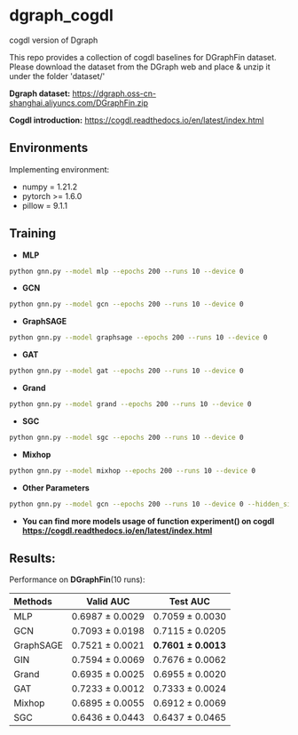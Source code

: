 # dgraph_cogdl
cogdl version of Dgraph

This repo provides a collection of cogdl baselines for DGraphFin dataset. Please download the dataset from the DGraph web and place & unzip it under the folder 'dataset/'

**Dgraph dataset:** https://dgraph.oss-cn-shanghai.aliyuncs.com/DGraphFin.zip

**Cogdl introduction:** https://cogdl.readthedocs.io/en/latest/index.html

## Environments
Implementing environment:  
- numpy = 1.21.2  
- pytorch >= 1.6.0  
- pillow = 9.1.1

## Training

- **MLP**
```bash
python gnn.py --model mlp --epochs 200 --runs 10 --device 0
```

- **GCN**
```bash
python gnn.py --model gcn --epochs 200 --runs 10 --device 0
```

- **GraphSAGE**
```bash
python gnn.py --model graphsage --epochs 200 --runs 10 --device 0
```

- **GAT**
```bash
python gnn.py --model gat --epochs 200 --runs 10 --device 0
```

- **Grand**
```bash
python gnn.py --model grand --epochs 200 --runs 10 --device 0
```

- **SGC**
```bash
python gnn.py --model sgc --epochs 200 --runs 10 --device 0
```

- **Mixhop**
```bash
python gnn.py --model mixhop --epochs 200 --runs 10 --device 0
```

- **Other Parameters**
```bash
python gnn.py --model gcn --epochs 200 --runs 10 --device 0 --hidden_size 128 --lr 0.01 --dropout 0.5 --early_stop False
```

- **You can find more models usage of function experiment() on cogdl https://cogdl.readthedocs.io/en/latest/index.html**


## Results:
Performance on **DGraphFin**(10 runs):

| Methods   | Valid AUC  | Test AUC  |
|  :----  |  ---- | ---- |
| MLP | 0.6987 ± 0.0029 | 0.7059 ± 0.0030 |
| GCN | 0.7093 ± 0.0198 | 0.7115 ± 0.0205 |
| GraphSAGE| 0.7521 ± 0.0021 | **0.7601 ± 0.0013** |
| GIN | 0.7594 ± 0.0069 | 0.7676 ± 0.0062 |
| Grand  | 0.6935 ± 0.0025 | 0.6955 ± 0.0020 |
| GAT  | 0.7233 ± 0.0012 | 0.7333 ± 0.0024 |
| Mixhop | 0.6895 ± 0.0055 | 0.6912 ± 0.0069 |
| SGC | 0.6436 ± 0.0443 | 0.6437 ± 0.0465 |

